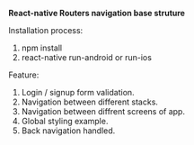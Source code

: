 
**React-native Routers navigation base struture**

Installation process:

1. npm install 
2. react-native run-android or run-ios

Feature:

1. Login / signup form validation.
2. Navigation between different stacks.
3. Navigation between diffrent screens of app.
4. Global styling example.
5. Back navigation handled.
